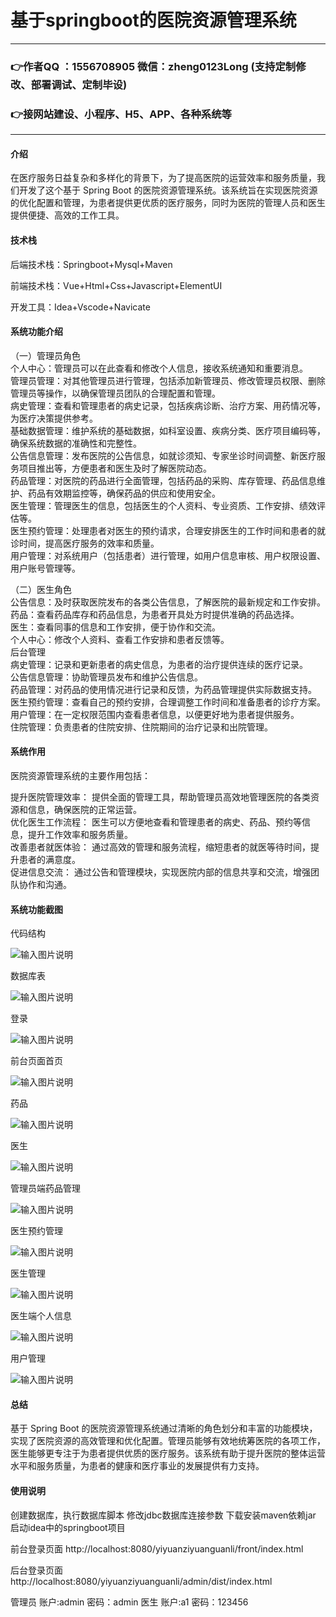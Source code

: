 # 基于springboot的医院资源管理系统

---
### 👉作者QQ ：1556708905 微信：zheng0123Long (支持定制修改、部署调试、定制毕设)

### 👉接网站建设、小程序、H5、APP、各种系统等

---

#### 介绍

在医疗服务日益复杂和多样化的背景下，为了提高医院的运营效率和服务质量，我们开发了这个基于 Spring Boot 的医院资源管理系统。该系统旨在实现医院资源的优化配置和管理，为患者提供更优质的医疗服务，同时为医院的管理人员和医生提供便捷、高效的工作工具。

#### 技术栈

后端技术栈：Springboot+Mysql+Maven

前端技术栈：Vue+Html+Css+Javascript+ElementUI

开发工具：Idea+Vscode+Navicate

#### 系统功能介绍

（一）管理员角色  
个人中心：管理员可以在此查看和修改个人信息，接收系统通知和重要消息。  
管理员管理：对其他管理员进行管理，包括添加新管理员、修改管理员权限、删除管理员等操作，以确保管理员团队的合理配置和管理。  
病史管理：查看和管理患者的病史记录，包括疾病诊断、治疗方案、用药情况等，为医疗决策提供参考。  
基础数据管理：维护系统的基础数据，如科室设置、疾病分类、医疗项目编码等，确保系统数据的准确性和完整性。  
公告信息管理：发布医院的公告信息，如就诊须知、专家坐诊时间调整、新医疗服务项目推出等，方便患者和医生及时了解医院动态。  
药品管理：对医院的药品进行全面管理，包括药品的采购、库存管理、药品信息维护、药品有效期监控等，确保药品的供应和使用安全。  
医生管理：管理医生的信息，包括医生的个人资料、专业资质、工作安排、绩效评估等。  
医生预约管理：处理患者对医生的预约请求，合理安排医生的工作时间和患者的就诊时间，提高医疗服务的效率和质量。  
用户管理：对系统用户（包括患者）进行管理，如用户信息审核、用户权限设置、用户账号管理等。  

（二）医生角色  
公告信息：及时获取医院发布的各类公告信息，了解医院的最新规定和工作安排。  
药品：查看药品库存和药品信息，为患者开具处方时提供准确的药品选择。  
医生：查看同事的信息和工作安排，便于协作和交流。  
个人中心：修改个人资料、查看工作安排和患者反馈等。  
后台管理  
病史管理：记录和更新患者的病史信息，为患者的治疗提供连续的医疗记录。  
公告信息管理：协助管理员发布和维护公告信息。  
药品管理：对药品的使用情况进行记录和反馈，为药品管理提供实际数据支持。  
医生预约管理：查看自己的预约安排，合理调整工作时间和准备患者的诊疗方案。  
用户管理：在一定权限范围内查看患者信息，以便更好地为患者提供服务。  
住院管理：负责患者的住院安排、住院期间的治疗记录和出院管理。  

#### 系统作用

医院资源管理系统的主要作用包括：  

提升医院管理效率： 提供全面的管理工具，帮助管理员高效地管理医院的各类资源和信息，确保医院的正常运营。  
优化医生工作流程： 医生可以方便地查看和管理患者的病史、药品、预约等信息，提升工作效率和服务质量。  
改善患者就医体验： 通过高效的管理和服务流程，缩短患者的就医等待时间，提升患者的满意度。  
促进信息交流： 通过公告和管理模块，实现医院内部的信息共享和交流，增强团队协作和沟通。  

#### 系统功能截图

代码结构

![输入图片说明](images/00dfa533b5515fe9a03540011081166.png)

数据库表

![输入图片说明](images/b800e081bd922696173b2a099081a1a.png)

登录

![输入图片说明](images/699977c020a601e5d4ee61cc4dffc57.png)

前台页面首页

![输入图片说明](images/2de29cde0a63b1b48469a23b39662e0.png)

药品

![输入图片说明](images/832b302ec00b4b2a07e9087886ce012.png)

医生

![输入图片说明](images/64abac3ca2455399e6d2ef0aab95686.png)

管理员端药品管理

![输入图片说明](images/7ef1e0aebcba1f968d0fde0d71172fc.png)

医生预约管理

![输入图片说明](images/bf69d35b2011ee70cbceac985efcef5.png)

医生管理

![输入图片说明](images/ce1fe179f9c74d74a15287938479660.png)

医生端个人信息

![输入图片说明](images/ab07da50e024a70493a7fadf2e3a6ea.png)

用户管理

![输入图片说明](images/c92b465c584c468b00f9f24411d4f82.png)

#### 总结

基于 Spring Boot 的医院资源管理系统通过清晰的角色划分和丰富的功能模块，实现了医院资源的高效管理和优化配置。管理员能够有效地统筹医院的各项工作，医生能够更专注于为患者提供优质的医疗服务。该系统有助于提升医院的整体运营水平和服务质量，为患者的健康和医疗事业的发展提供有力支持。

#### 使用说明

创建数据库，执行数据库脚本 修改jdbc数据库连接参数 下载安装maven依赖jar 启动idea中的springboot项目

前台登录页面
http://localhost:8080/yiyuanziyuanguanli/front/index.html

后台登录页面
http://localhost:8080/yiyuanziyuanguanli/admin/dist/index.html

管理员			账户:admin 	密码：admin
医生				账户:a1 		密码：123456